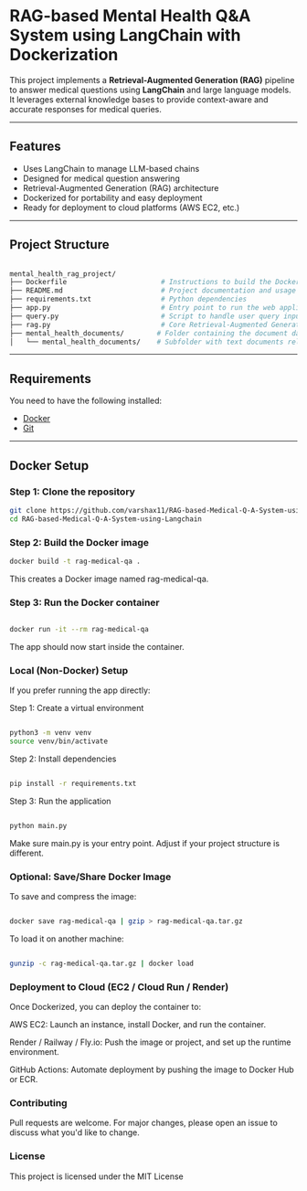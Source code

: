 # RAG-based Mental Health Q&A System using LangChain with Dockerization 

This project implements a **Retrieval-Augmented Generation (RAG)** pipeline to answer medical questions using **LangChain** and large language models. It leverages external knowledge bases to provide context-aware and accurate responses for medical queries.

---

## Features

- Uses LangChain to manage LLM-based chains
- Designed for medical question answering
- Retrieval-Augmented Generation (RAG) architecture
- Dockerized for portability and easy deployment
- Ready for deployment to cloud platforms (AWS EC2, etc.)

---

## Project Structure

```bash

mental_health_rag_project/
├── Dockerfile                       # Instructions to build the Docker image
├── README.md                        # Project documentation and usage guide
├── requirements.txt                 # Python dependencies
├── app.py                           # Entry point to run the web application or backend
├── query.py                         # Script to handle user query input and processing
├── rag.py                           # Core Retrieval-Augmented Generation (RAG) pipeline
├── mental_health_documents/        # Folder containing the document dataset
│   └── mental_health_documents/    # Subfolder with text documents related to mental health

```



---

## Requirements

You need to have the following installed:

- [Docker](https://www.docker.com/products/docker-desktop)
- [Git](https://git-scm.com/)

---

## Docker Setup

### Step 1: Clone the repository

```bash
git clone https://github.com/varshax11/RAG-based-Medical-Q-A-System-using-Langchain.git
cd RAG-based-Medical-Q-A-System-using-Langchain
```

### Step 2: Build the Docker image
```bash
docker build -t rag-medical-qa .
```
This creates a Docker image named rag-medical-qa.



### Step 3: Run the Docker container
```bash

docker run -it --rm rag-medical-qa

```
The app should now start inside the container.

### Local (Non-Docker) Setup
If you prefer running the app directly:

Step 1: Create a virtual environment
```bash

python3 -m venv venv
source venv/bin/activate

```
Step 2: Install dependencies
```bash

pip install -r requirements.txt

```

Step 3: Run the application
```bash

python main.py

```

Make sure main.py is your entry point. Adjust if your project structure is different.

### Optional: Save/Share Docker Image
To save and compress the image:

``` bash

docker save rag-medical-qa | gzip > rag-medical-qa.tar.gz

```

To load it on another machine:

``` bash

gunzip -c rag-medical-qa.tar.gz | docker load

```

### Deployment to Cloud (EC2 / Cloud Run / Render)

Once Dockerized, you can deploy the container to:

AWS EC2: Launch an instance, install Docker, and run the container.

Render / Railway / Fly.io: Push the image or project, and set up the runtime environment.

GitHub Actions: Automate deployment by pushing the image to Docker Hub or ECR.

### Contributing
Pull requests are welcome. For major changes, please open an issue to discuss what you'd like to change.

### License
This project is licensed under the MIT License
